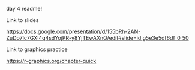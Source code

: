 day 4 readme!

Link to slides

https://docs.google.com/presentation/d/155bRh-2AN-ZuDo7lc7GXI4q4sdYojPR-y8YjTEwAXnQ/edit#slide=id.g5e3e5df6df_0_50

Link to graphics practice

https://r-graphics.org/chapter-quick
